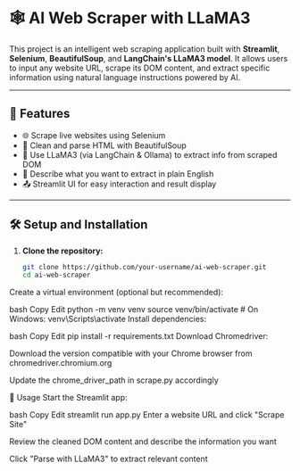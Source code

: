 # 🕸️ AI Web Scraper with LLaMA3

This project is an intelligent web scraping application built with **Streamlit**, **Selenium**, **BeautifulSoup**, and **LangChain's LLaMA3 model**. It allows users to input any website URL, scrape its DOM content, and extract specific information using natural language instructions powered by AI.

---

## 🚀 Features

- 🌐 Scrape live websites using Selenium
- 🧹 Clean and parse HTML with BeautifulSoup
- 🧠 Use LLaMA3 (via LangChain & Ollama) to extract info from scraped DOM
- 💬 Describe what you want to extract in plain English
- 📤 Streamlit UI for easy interaction and result display

---

## 🛠️ Setup and Installation

1. **Clone the repository:**
   ```bash
   git clone https://github.com/your-username/ai-web-scraper.git
   cd ai-web-scraper
Create a virtual environment (optional but recommended):

bash
Copy
Edit
python -m venv venv
source venv/bin/activate  # On Windows: venv\Scripts\activate
Install dependencies:

bash
Copy
Edit
pip install -r requirements.txt
Download Chromedriver:

Download the version compatible with your Chrome browser from chromedriver.chromium.org

Update the chrome_driver_path in scrape.py accordingly

🚦 Usage
Start the Streamlit app:

bash
Copy
Edit
streamlit run app.py
Enter a website URL and click "Scrape Site"

Review the cleaned DOM content and describe the information you want

Click "Parse with LLaMA3" to extract relevant content
